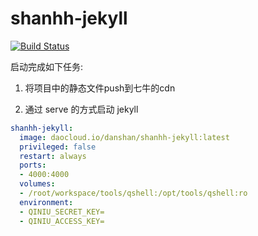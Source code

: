 # shanhh-jekyll

[![Build Status](https://travis-ci.org/danshan/shanhh-jekyll.svg?branch=master)](https://travis-ci.org/danshan/shanhh-jekyll)

启动完成如下任务:

1. 将项目中的静态文件push到七牛的cdn

2. 通过 serve 的方式启动 jekyll

```yaml
shanhh-jekyll:
  image: daocloud.io/danshan/shanhh-jekyll:latest
  privileged: false
  restart: always
  ports:
  - 4000:4000
  volumes:
  - /root/workspace/tools/qshell:/opt/tools/qshell:ro
  environment:
  - QINIU_SECRET_KEY=
  - QINIU_ACCESS_KEY=
```
